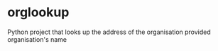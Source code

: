 # orglookup
Python project that looks up the address of the organisation provided organisation's name
